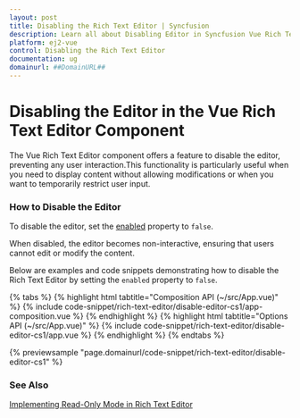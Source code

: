 ```yaml
---
layout: post
title: Disabling the Rich Text Editor | Syncfusion
description: Learn all about Disabling Editor in Syncfusion Vue Rich Text Editor component of Syncfusion Essential JS 2 and more.
platform: ej2-vue
control: Disabling the Rich Text Editor
documentation: ug
domainurl: ##DomainURL##
---
```


# Disabling the Editor in the Vue Rich Text Editor Component

The Vue Rich Text Editor component offers a feature to disable the editor, preventing any user interaction.This functionality is particularly useful when you need to display content without allowing modifications or when you want to temporarily restrict user input.

### How to Disable the Editor

To disable the editor, set the [enabled](https://ej2.syncfusion.com/vue/documentation/api/rich-text-editor/#enabled) property to `false`.

When disabled, the editor becomes non-interactive, ensuring that users cannot edit or modify the content.

Below are examples and code snippets demonstrating how to disable the Rich Text Editor by setting the `enabled` property to `false`.

{% tabs %}
{% highlight html tabtitle="Composition API (~/src/App.vue)" %}
{% include code-snippet/rich-text-editor/disable-editor-cs1/app-composition.vue %}
{% endhighlight %}
{% highlight html tabtitle="Options API (~/src/App.vue)" %}
{% include code-snippet/rich-text-editor/disable-editor-cs1/app.vue %}
{% endhighlight %}
{% endtabs %}
        
{% previewsample "page.domainurl/code-snippet/rich-text-editor/disable-editor-cs1" %}

### See Also

[Implementing Read-Only Mode in Rich Text Editor](https://ej2.syncfusion.com/vue/documentation/rich-text-editor/read-only-mode)